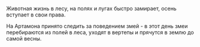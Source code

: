Животная жизнь в лесу, на полях и лугах быстро замирает, осень вступает в свои права.

На Артамона принято следить за поведением змей - в этот день змеи перебираются из полей в леса, уходят в вертепы и прячутся в землю до самой весны.